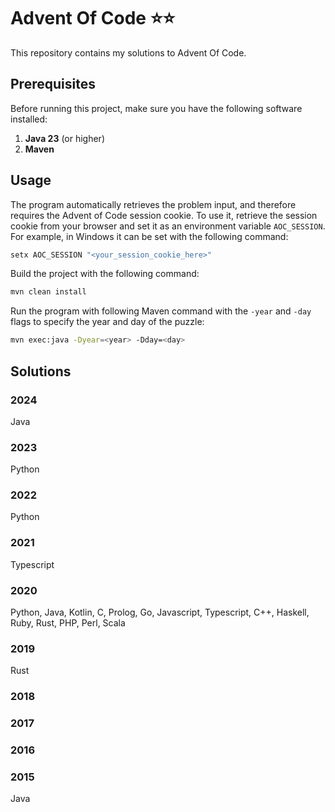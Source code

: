 # Advent Of Code ⭐⭐

This repository contains my solutions to Advent Of Code.

## Prerequisites

Before running this project, make sure you have the following software installed:

1. **Java 23** (or higher)  
2. **Maven**

## Usage

The program automatically retrieves the problem input, and therefore requires the Advent of Code session cookie. To use it, retrieve the session cookie from your browser and set it as an environment variable `AOC_SESSION`. For example, in Windows it can be set with the following command:

```bash
setx AOC_SESSION "<your_session_cookie_here>"
```

Build the project with the following command:

```bash
mvn clean install
```

Run the program with following Maven command with the `-year` and `-day` flags to specify the year and day of the puzzle:

```bash
mvn exec:java -Dyear=<year> -Dday=<day>
```

## Solutions

### 2024

Java

### 2023

Python

### 2022

Python

### 2021

Typescript

### 2020

Python, Java, Kotlin, C, Prolog, Go, Javascript, Typescript, C++, Haskell, Ruby, Rust, PHP, Perl, Scala

### 2019

Rust

### 2018

### 2017

### 2016

### 2015

Java
